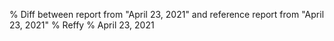 % Diff between report from "April 23, 2021" and reference report from "April 23, 2021"
% Reffy
% April 23, 2021

